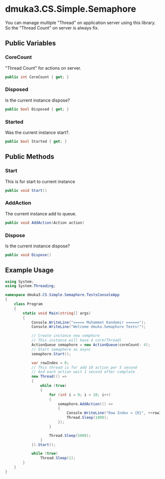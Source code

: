 # dmuka3.CS.Simple.Semaphore

 You can manage multiple "Thread" on application server using this library. So the "Thread Count" on server is always fix.

## Public Variables

### CoreCount
 "Thread Count" for actions on server.
```csharp
public int CoreCount { get; }
```

### Disposed
 Is the current instance dispose?
```csharp
public bool Disposed { get; }
```

### Started
 Was the current instance start?.
```csharp
public bool Started { get; }
```

## Public Methods

### Start
 This is for start to current instance
```csharp
public void Start()
```
 
### AddAction
 The current instance add to queue. 
```csharp
public void AddAction(Action action)
```
 
### Dispose
 Is the current instance dispose?
```csharp
public void Dispose()
```

## Example Usage

```csharp
using System;
using System.Threading;

namespace dmuka3.CS.Simple.Semaphore.TestsConsoleApp
{
    class Program
    {
        static void Main(string[] args)
        {
            Console.WriteLine("===== Muhammet Kandemir ======");
            Console.WriteLine("Welcome dmuka.Semaphore Tests!");

            // Create instance new semphore
            // This instance will have 4 core(Thread)
            ActionQueue semaphore = new ActionQueue(coreCount: 4);
            // Start semaphore as async
            semaphore.Start();

            var rowIndex = 0;
            // This thread is for add 10 action per 5 second
            // And each action wait 1 second after complate
            new Thread(() =>
            {
                while (true)
                {
                    for (int i = 0; i < 10; i++)
                    {
                        semaphore.AddAction(() =>
                        {
                            Console.WriteLine("Row Index = {0}", ++rowIndex);
                            Thread.Sleep(1000);
                        });
                    }

                    Thread.Sleep(5000);
                }
            }).Start();

            while (true)
                Thread.Sleep(1);
        }
    }
}
```
